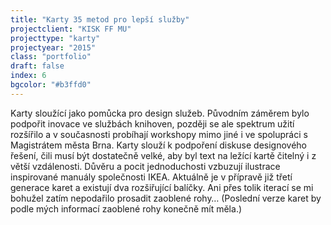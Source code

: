```yaml
---
title: "Karty 35 metod pro lepší služby"
projectclient: "KISK FF MU"
projecttype: "karty"
projectyear: "2015"
class: "portfolio"
draft: false
index: 6
bgcolor: "#b3ffd0"
---
```



Karty sloužící jako pomůcka pro design služeb. Původním záměrem bylo podpořit inovace ve službách knihoven, později se ale spektrum užití rozšířilo a v současnosti probíhají workshopy mimo jiné i ve spolupráci s Magistrátem města Brna. Karty slouží k podpoření diskuse designového řešení, čili musí být dostatečně velké, aby byl text na ležící kartě čitelný i z větší vzdálenosti. Důvěru a pocit jednoduchosti vzbuzují ilustrace inspirované manuály společnosti IKEA. Aktuálně je v přípravě již třetí generace karet a existují dva rozšiřující balíčky. Ani přes tolik iterací se mi bohužel zatím nepodařilo prosadit zaoblené rohy… (Poslední verze karet by podle mých informací zaoblené rohy konečně mít měla.)